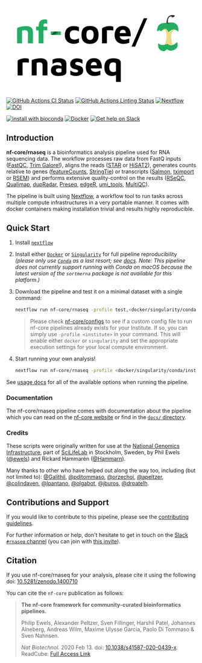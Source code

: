 # ![nf-core/rnaseq](docs/images/nf-core-rnaseq_logo.png)

[![GitHub Actions CI Status](https://github.com/nf-core/rnaseq/workflows/nf-core%20CI/badge.svg)](https://github.com/nf-core/rnaseq/actions)
[![GitHub Actions Linting Status](https://github.com/nf-core/rnaseq/workflows/nf-core%20linting/badge.svg)](https://github.com/nf-core/rnaseq/actions)
[![Nextflow](https://img.shields.io/badge/nextflow-%E2%89%A520.07.1-brightgreen.svg)](https://www.nextflow.io/)
[![DOI](https://zenodo.org/badge/DOI/10.5281/zenodo.1400710.svg)](https://doi.org/10.5281/zenodo.1400710)

[![install with bioconda](https://img.shields.io/badge/install%20with-bioconda-brightgreen.svg)](https://bioconda.github.io/)
[![Docker](https://img.shields.io/docker/automated/nfcore/rnaseq.svg)](https://hub.docker.com/r/nfcore/rnaseq)
[![Get help on Slack](http://img.shields.io/badge/slack-nf--core%20%23rnaseq-4A154B?logo=slack)](https://nfcore.slack.com/channels/rnaseq)

## Introduction

**nf-core/rnaseq** is a bioinformatics analysis pipeline used for RNA sequencing data. The workflow processes raw data from
FastQ inputs ([FastQC](https://www.bioinformatics.babraham.ac.uk/projects/fastqc/),
[Trim Galore!](https://www.bioinformatics.babraham.ac.uk/projects/trim_galore/)),
aligns the reads
([STAR](https://github.com/alexdobin/STAR) or
[HiSAT2](https://ccb.jhu.edu/software/hisat2/index.shtml)),
generates counts relative to genes
([featureCounts](http://bioinf.wehi.edu.au/featureCounts/),
[StringTie](https://ccb.jhu.edu/software/stringtie/)) or transcripts
([Salmon](https://combine-lab.github.io/salmon/),
[tximport](https://bioconductor.org/packages/release/bioc/html/tximport.html) or
[RSEM](https://github.com/deweylab/RSEM)) and performs extensive quality-control on the results
([RSeQC](http://rseqc.sourceforge.net/),
[Qualimap](http://qualimap.bioinfo.cipf.es/),
[dupRadar](https://bioconductor.org/packages/release/bioc/html/dupRadar.html),
[Preseq](http://smithlabresearch.org/software/preseq/),
[edgeR](https://bioconductor.org/packages/release/bioc/html/edgeR.html),
[umi_tools](https://github.com/CGATOxford/UMI-tools),
[MultiQC](http://multiqc.info/)).

The pipeline is built using [Nextflow](https://www.nextflow.io), a workflow tool to run tasks across multiple compute infrastructures in a very portable manner. It comes with docker containers making installation trivial and results highly reproducible.

## Quick Start

1. Install [`nextflow`](https://nf-co.re/usage/installation)

2. Install either [`Docker`](https://docs.docker.com/engine/installation/) or [`Singularity`](https://www.sylabs.io/guides/3.0/user-guide/) for full pipeline reproducibility _(please only use [`Conda`](https://conda.io/miniconda.html) as a last resort; see [docs](https://nf-co.re/usage/configuration#basic-configuration-profiles). Note: This pipeline does not currently support running with Conda on macOS because the latest version of the `sortmerna` package is not available for this platform.)_

3. Download the pipeline and test it on a minimal dataset with a single command:

    ```bash
    nextflow run nf-core/rnaseq -profile test,<docker/singularity/conda/institute>
    ```

    > Please check [nf-core/configs](https://github.com/nf-core/configs#documentation) to see if a custom config file to run nf-core pipelines already exists for your Institute. If so, you can simply use `-profile <institute>` in your command. This will enable either `docker` or `singularity` and set the appropriate execution settings for your local compute environment.

4. Start running your own analysis!

    ```bash
    nextflow run nf-core/rnaseq -profile <docker/singularity/conda/institute> --input samplesheet.csv --genome GRCh37
    ```

See [usage docs](https://nf-co.re/rnaseq/usage) for all of the available options when running the pipeline.

### Documentation

The nf-core/rnaseq pipeline comes with documentation about the pipeline which you can read on the [nf-core website](https://nf-co.re/rnaseq) or find in the [`docs/` directory](docs).

### Credits

These scripts were originally written for use at the [National Genomics Infrastructure](https://ngisweden.scilifelab.se), part of [SciLifeLab](http://www.scilifelab.se/) in Stockholm, Sweden, by Phil Ewels ([@ewels](https://github.com/ewels)) and Rickard Hammarén ([@Hammarn](https://github.com/Hammarn)).

Many thanks to other who have helped out along the way too, including (but not limited to):
[@Galithil](https://github.com/Galithil),
[@pditommaso](https://github.com/pditommaso),
[@orzechoj](https://github.com/orzechoj),
[@apeltzer](https://github.com/apeltzer),
[@colindaven](https://github.com/colindaven),
[@lpantano](https://github.com/lpantano),
[@olgabot](https://github.com/olgabot),
[@jburos](https://github.com/jburos),
[@drpatelh](https://github.com/drpatelh).

## Contributions and Support

If you would like to contribute to this pipeline, please see the [contributing guidelines](.github/CONTRIBUTING.md).

For further information or help, don't hesitate to get in touch on the [Slack `#rnaseq` channel](https://nfcore.slack.com/channels/rnaseq) (you can join with [this invite](https://nf-co.re/join/slack)).

## Citation

If you use  nf-core/rnaseq for your analysis, please cite it using the following doi: [10.5281/zenodo.1400710](https://doi.org/10.5281/zenodo.1400710)

You can cite the `nf-core` publication as follows:

> **The nf-core framework for community-curated bioinformatics pipelines.**
>
> Philip Ewels, Alexander Peltzer, Sven Fillinger, Harshil Patel, Johannes Alneberg, Andreas Wilm, Maxime Ulysse Garcia, Paolo Di Tommaso & Sven Nahnsen.
>
> _Nat Biotechnol._ 2020 Feb 13. doi: [10.1038/s41587-020-0439-x](https://dx.doi.org/10.1038/s41587-020-0439-x).
> ReadCube: [Full Access Link](https://rdcu.be/b1GjZ)
